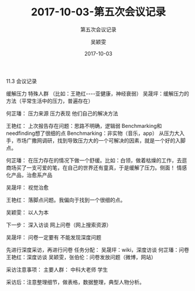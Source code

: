 ﻿---
layout:     post
title:      2017-10-03-第五次会议记录
subtitle:   第五次会议记录
date:       2017-10-03
author:     吴颖雯
header-img: img/Meeting_Record_bg.png
catalog: true
tags:
    - Blog
---
11.3 会议记录

缓解压力
特殊人群
（比如：王艳红----亚健康，神经衰弱）
吴晟坪：缓解压力的方法（平常生活中的压力，普遍存在）

何芷璠：
压力来源
压力表现
他们自己的解决方法

王艳红：
上次报告存在问题：思路不明确，逻辑弱
Benchmarking和needfinding想了很细的点
Benchmarking：非实物（音乐，app）
从压力大入手，市场广撒网调研，找到导致压力大的一个可解决的因素，就是一个好的入脚点。

何芷璠：
在压力存在的情况下做一个舒缓。比如：白领，做着枯燥的工作，去逛商场买了一支可爱的笔，在自己的世界还有童真，于是缓解了压力。侧面！
情感化产品，治愈系产品

吴晟坪：
视觉治愈

王艳红：
落脚点问题。我偏向于找到一个很细的点。

吴颖雯：
以人为本

下一步：
深入访谈
网上问卷（网上搜索资源）

吴晟坪：
问卷一定要有
不能发现深度问题

先进行深度采访，再进行问卷
任务分配：
吴晟坪：wiki，深度访谈
何芷璠：问卷
王艳红：深度访谈
吴颖雯，张伯伦：问卷发放问题（微博，网站）

采访注意事项：
主要人群：
中科大老师
学生

采访后：注意整理细节，做表格，数据整理，典型人物分析。


